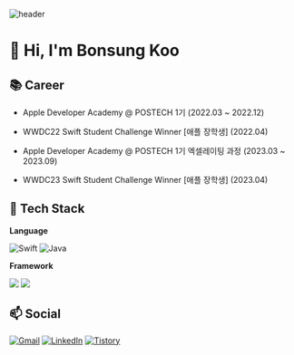 
![header](https://capsule-render.vercel.app/api?type=slice&color=auto&height=180&section=header&text=Terry&desc=iOS%20Developer&fontSize=90&rotate=13&fontAlignY=15&fontAlign=75&descAlignY=34&descAlign=73&&animation=twinkling)

# 👋 Hi, I'm Bonsung Koo 


## 📚 Career

- Apple Developer Academy @ POSTECH 1기 (2022.03 ~ 2022.12)

- WWDC22 Swift Student Challenge Winner [애플 장학생] (2022.04)

- Apple Developer Academy @ POSTECH 1기 엑셀레이팅 과정 (2023.03 ~ 2023.09)

- WWDC23 Swift Student Challenge Winner [애플 장학생] (2023.04)


<!-- ![Terry's GitHub stats](https://github-readme-stats.vercel.app/api?username=terry-koo&show_icons=true&theme=radical&hide=stars) -->

## 💎 Tech Stack

**Language**

![Swift](https://img.shields.io/badge/swift-F05138?style=for-the-badge&logo=swift&logoColor=white)
![Java](https://img.shields.io/badge/java-%23ED8B00.svg?style=for-the-badge&logo=java&logoColor=white)

**Framework**

<img src="https://img.shields.io/badge/SwiftUI-F05138?style=for-the-badge&logo=Swift&logoColor=white"/> <img src="https://img.shields.io/badge/UIKit-F05138?style=for-the-badge&logo=Swift&logoColor=white"/>



## 📫 Social
[![Gmail](https://img.shields.io/badge/Gmail-D14836?style=for-the-badge&logo=gmail&logoColor=white&link=mailto:devterrykoo@gmail.com)](mailto:devterrykoo@gmail.com)
[![LinkedIn](https://img.shields.io/badge/linkedin-%230077B5.svg?style=for-the-badge&logo=linkedin&logoColor=white&link=https://www.linkedin.com/in/terry-koo/)](https://www.linkedin.com/in/terry-koo/)
[![Tistory](https://img.shields.io/badge/Tistory-000000?style=for-the-badge&logo=TVTime&logoColor=white&link=https://terrypotter.tistory.com/)](https://terrypotter.tistory.com/)


